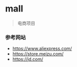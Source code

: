 # mall

> 电商项目

### 参考网站
- https://www.aliexpress.com/  
- https://store.meizu.com/
- https://jd.com/